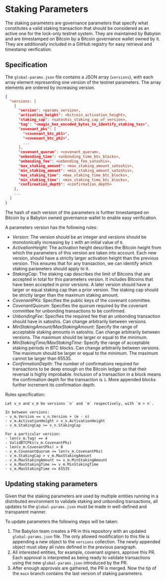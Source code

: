 # Staking Parameters

The staking parameters are governance parameters that specify what constitutes
a valid staking transaction that should be considered as an active one for
the lock-only testnet system.
They are maintained by Babylon and are timestamped on Bitcoin by a Bitcoin
governance wallet owned by it. They are additionally included in a GitHub
registry for easy retrieval and timestamp verification.

## Specification

The `global-params.json` file contains a JSON array (`versions`), with each
array element representing one version of the testnet parameters. The array
elements are ordered by increasing version.

```json
{
  "versions: [
    {
      "version": <params_version>,
      "activation_height": <bitcoin_activation_height>,
      "staking_cap": <satoshis_staking_cap_of_version>,
      "tag": "<magic_hex_encoded_bytes_to_identify_staking_txs>",
      "covenant_pks": [
        "<covenant_btc_pk1>",
        "<covenant_btc_pk2>",
        ...
      ],
      "covenant_quorum": <covenant_quorum>,
      "unbonding_time": <unbonding_time_btc_blocks>,
      "unbonding_fee": <unbonding_fee_satoshis>,
      "max_staking_amount": <max_staking_amount_satoshis>,
      "min_staking_amount": <min_staking_amount_satoshis>,
      "max_staking_time": <max_staking_time_btc_blocks>,
      "min_staking_time": <min_staking_time_btc_blocks>,
      "confirmation_depth": <confirmation_depth>
    },
    ...
  ]
}
```

The hash of each version of the parameters is further timestamped on Bitcoin by
a Babylon owned governance wallet to enable easy verification.

A parameters version has the following rules:
- *Version*: The version should be an integer and versions should be
  monotonically increasing by `1` with an initial value of `0`.
- *ActivationHeight*: The activation height describes the Bitcoin height from
  which the parameters of this version are taken into account. Each new
  version, should have a strictly larger activation height than the previous
  version. This ensures that for any transaction, we can identify which staking
  parameters should apply to it.
- *StakingCap*: The staking cap describes the limit of Bitcoins that are
  accepted in total for this parameters version. It includes Bitcoins that have
  been accepted in prior versions. A later version should have a larger or
  equal staking cap than a prior version. The staking cap should be strictly
  larger than the maximum staking amount.
- *CovenantPKs*: Specifies the public keys of the covenant committee.
- *CovenantQuorum*: Specifies the quorum required by the covenant committee for
  unbonding transactions to be confirmed.
- *UnbondingFee*: Specifies the required fee that an unbonding transaction
  should have in satoshis. Can change arbitrarily between versions.
- *MinStakingAmount/MaxStakingAmount*: Specify the range of acceptable staking
  amounts in satoshis. Can change arbitrarily between versions. The maximum
  should be larger or equal to the minimum.
- *MinStakingTime/MaxStakingTime*: Specify the range of acceptable staking
  periods in BTC blocks. Can change arbitrarily between versions. The maximum
  should be larger or equal to the minimum. The maximum cannot be larger than
  65535.
- *ConfirmationDepth*: The number of confirmations required for transactions
  to be deep enough on the Bitcoin ledger so that their reversal is highly
  improbable. Inclusion of a transaction in a block means the confirmation depth
  for the transaction is `1`. More appended blocks further increment its
  confirmation depth.

Rules specification:
```
Let v_n and v_m be versions `n` and `m` respectively, with `m > n`.

In between versions:
- v_m.Version == v_n.Version + (m - n)
- v_m.ActivationHeight > v_n.ActivationHeight
- v_m.StakingCap >= v_n.StakingCap

For a particular version:
- len(v_m.Tag) == 4
- ValidBTCPks(v_m.CovenantPks)
- len(v_m.CovenantPks) > 0
- v_m.CovenantQuorum <= len(v_m.CovenantPks)
- v_m.StakingCap > v_m.MaxStakingAmount
- v_m.MaxStakingAmount >= v_m.MinStakingAmount
- v_m.MaxStakingTime >= v_m.MinStakingTime
- v_m.MaxStakingTime <= 65535
```

## Updating staking parameters

Given that the staking parameters are used by multiple entities running in a distributed
environment to validate staking and unbonding transactions,
all updates to the `global-params.json` must be made in well-defined and
transparent manner.

To update parameters the following steps will be taken:
1. The Babylon team creates a PR in this repository with an updated `global-params.json` file.
The only allowed modification to this file is appending a new object to the `versions`
collection. The newly appended object must obey all rules defined in the previous paragraph.
2. All interested entities, for example, covenant signers, approve this PR. Each
approval is interpreted as being ready to validate transactions using the new `global-params.json`
introduced by the PR.
3. After enough approvals are gathered, the PR is merged.
Now the tip of the `main` branch contains the last version of staking parameters.
